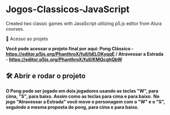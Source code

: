 # Jogos-Classicos-JavaScript

Created two classic games with JavaScript utilizing p5.js editor from Alura courses. 

<div>
📁 Acesso ao projeto

**Você pode acessar o projeto final por aqui: Pong Clássico - https://editor.p5js.org/PhanthroX/full/bELOKyqqE / 
                                     Atravessar a Estrada - https://editor.p5js.org/PhanthroX/full/KMQcghQbW**

## 🛠️ Abrir e rodar o projeto

**O Pong pode ser jogado em dois jogadores usando as teclas "W", para cima, "S", para baixo. Assim como as teclas para cima e para baixo.**
**No jogo "Atravessar a Estrada" você move o personagem com o "W" e o "S", seguindo a mesma proposta do pong, para cima e para baixo.**
</div>
